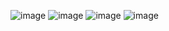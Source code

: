 ![image](https://user-images.githubusercontent.com/78366838/123269853-0d07c600-d508-11eb-8fb1-88692576ed12.png)
![image](https://user-images.githubusercontent.com/78366838/123269890-142ed400-d508-11eb-95f7-340b1e8e88e8.png)
![image](https://user-images.githubusercontent.com/78366838/123269928-1abd4b80-d508-11eb-92ba-02501dcc9342.png)
![image](https://user-images.githubusercontent.com/78366838/123270007-29a3fe00-d508-11eb-854f-17d4629c4bc6.png)
